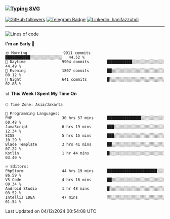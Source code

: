### [![Typing SVG](https://readme-typing-svg.herokuapp.com?font=lato&size=22&lines=Hi+There+👋)](https://git.io/typing-svg) 

[![GitHub followers](https://img.shields.io/github/followers/hanifazzuhdi?label=Follow&style=social)](https://github.com/hanifazzuhdi/?tab=follow) 
[![Telegram Badge](https://img.shields.io/badge/-hanif0198-blue?style=social&logo=telegram&link=https://www.t.me/hanif0198/)](https://www.t.me/hanif0198/) 
[![Linkedin: hanifazzuhdi](https://img.shields.io/badge/-hanifazzuhdi-blue?style=flat-square&logo=Linkedin&logoColor=white&link=https://www.linkedin.com/in/hanif-az-zuhdi-69688019b/)](https://www.linkedin.com/in/hanif-az-zuhdi-69688019b/) 

<hr/>

<!--START_SECTION:waka-->
![Lines of code](https://img.shields.io/badge/From%20Hello%20World%20I%27ve%20Written-74.0%20million%20lines%20of%20code-blue)

**I'm an Early 🐤** 

```text
🌞 Morning                9911 commits        ███████████░░░░░░░░░░░░░░   44.52 % 
🌆 Daytime                9904 commits        ███████████░░░░░░░░░░░░░░   44.49 % 
🌃 Evening                1807 commits        ██░░░░░░░░░░░░░░░░░░░░░░░   08.12 % 
🌙 Night                  641 commits         █░░░░░░░░░░░░░░░░░░░░░░░░   02.88 % 
```


📊 **This Week I Spent My Time On** 

```text
🕑︎ Time Zone: Asia/Jakarta

💬 Programming Languages: 
PHP                      30 hrs 57 mins      ███████████████░░░░░░░░░░   60.48 % 
JavaScript               6 hrs 19 mins       ███░░░░░░░░░░░░░░░░░░░░░░   12.34 % 
SCSS                     5 hrs 15 mins       ███░░░░░░░░░░░░░░░░░░░░░░   10.29 % 
Blade Template           3 hrs 41 mins       ██░░░░░░░░░░░░░░░░░░░░░░░   07.22 % 
Kotlin                   1 hr 44 mins        █░░░░░░░░░░░░░░░░░░░░░░░░   03.40 % 

🔥 Editors: 
PhpStorm                 44 hrs 19 mins      ██████████████████████░░░   86.59 % 
VS Code                  4 hrs 16 mins       ██░░░░░░░░░░░░░░░░░░░░░░░   08.34 % 
Android Studio           1 hr 48 mins        █░░░░░░░░░░░░░░░░░░░░░░░░   03.52 % 
IntelliJ IDEA            47 mins             ░░░░░░░░░░░░░░░░░░░░░░░░░   01.54 % 
```


 Last Updated on 04/12/2024 00:54:08 UTC
<!--END_SECTION:waka-->
